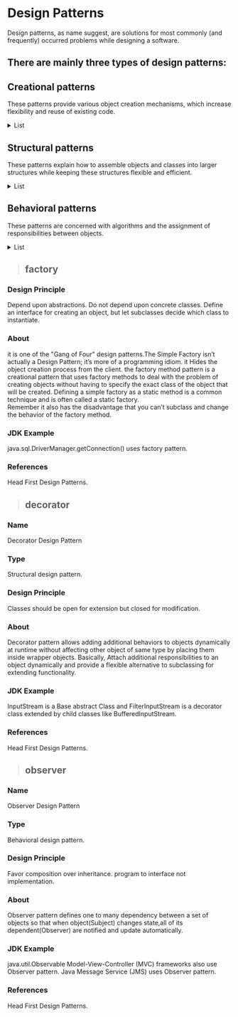 # Design Patterns
Design patterns, as name suggest, are solutions for most commonly (and frequently) occurred problems while designing a software.

## There are mainly three types of design patterns:

## Creational patterns
<p>These patterns provide various object creation mechanisms, which increase flexibility and reuse of existing code.</p>
<details>
  
<summary>List</summary>
  
* [`Factory`](#factory)
</details>

## Structural patterns
<p>These patterns explain how to assemble objects and classes into larger structures while keeping these structures flexible and efficient.</p>
<details>
<summary>List</summary>
  
* [`Decorator`](#decorator)
</details>

## Behavioral patterns
<p>These patterns are concerned with algorithms and the assignment of responsibilities between objects.</p>
<details>
<summary>List</summary>

* [`Observer`](#observer)
</details>


>## factory

### Design Principle
Depend upon abstractions. Do not depend upon concrete classes.
Define an interface for creating an object, but let subclasses decide which class to instantiate.

### About
it is one of the "Gang of Four" design patterns.The Simple Factory isn’t actually a Design Pattern; it’s more of a programming idiom.
it Hides the object creation process from the client. the factory method pattern is a creational pattern that uses factory methods to deal with the problem of creating objects without having to specify the exact class of the object that will be created.
Defining a simple factory as a static method is a common technique and is often called a static factory.  
Remember it also has the disadvantage that you can’t subclass and change the behavior of the factory method.

### JDK Example
java.sql.DriverManager.getConnection() uses factory pattern.

### References
Head First Design Patterns.


>## decorator

### Name
Decorator Design Pattern
### Type
Structural design pattern.
### Design Principle
Classes should be open for extension but closed for modification.
### About
Decorator pattern allows adding additional behaviors to objects dynamically at runtime without affecting other object of same type by placing them inside wrapper objects.
Basically, Attach additional responsibilities to an object dynamically and provide a flexible alternative to subclassing for extending functionality.
### JDK Example
InputStream is a Base abstract Class and FilterInputStream is a decorator class extended by child classes like BufferedInputStream.
### References
Head First Design Patterns.


>## observer

### Name
Observer Design Pattern
### Type
Behavioral design pattern.

### Design Principle
Favor composition over inheritance.
program to interface not implementation.

### About
Observer pattern defines one to many dependency between a set of objects so that
when object(Subject) changes state,all of its dependent(Observer) are notified and update automatically.

### JDK Example
java.util.Observable
Model-View-Controller (MVC) frameworks also use Observer pattern.
Java Message Service (JMS) uses Observer pattern.

### References
Head First Design Patterns.
